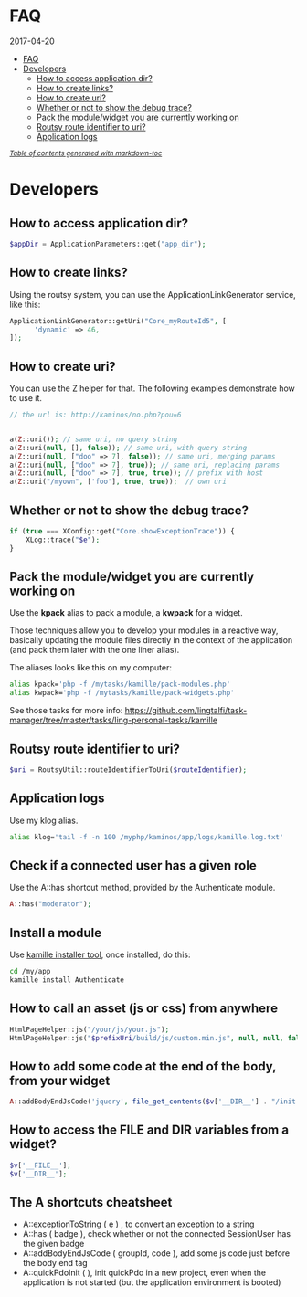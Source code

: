 FAQ
=============
2017-04-20




- [FAQ](#faq)
- [Developers](#developers)
  * [How to access application dir?](#how-to-access-application-dir-)
  * [How to create links?](#how-to-create-links-)
  * [How to create uri?](#how-to-create-uri-)
  * [Whether or not to show the debug trace?](#whether-or-not-to-show-the-debug-trace-)
  * [Pack the module/widget you are currently working on](#pack-the-module-widget-you-are-currently-working-on)
  * [Routsy route identifier to uri?](#routsy-route-identifier-to-uri-)
  * [Application logs](#application-logs)
  
  
<small><i><a href='http://ecotrust-canada.github.io/markdown-toc/'>Table of contents generated with markdown-toc</a></i></small>
  
  
  
  
Developers
==============






How to access application dir?
------------------------

```php
$appDir = ApplicationParameters::get("app_dir");
```




How to create links?
------------------------

Using the routsy system, you can use the ApplicationLinkGenerator service, like this:

```php 
ApplicationLinkGenerator::getUri("Core_myRouteId5", [
      'dynamic' => 46,
]);
```

How to create uri?
------------------------

You can use the Z helper for that.
The following examples demonstrate how to use it.

```php 
// the url is: http://kaminos/no.php?pou=6


a(Z::uri()); // same uri, no query string                                       /no.php
a(Z::uri(null, [], false)); // same uri, with query string                      /no.php?pou=6
a(Z::uri(null, ["doo" => 7], false)); // same uri, merging params               /no.php?pou=6&doo=7
a(Z::uri(null, ["doo" => 7], true)); // same uri, replacing params              /no.php?doo=7
a(Z::uri(null, ["doo" => 7], true, true)); // prefix with host                  http://kaminos/no.php?doo=7
a(Z::uri("/myown", ['foo'], true, true));  // own uri                           http://kaminos/myown?0=foo
```


Whether or not to show the debug trace?
---------------------------

```php
if (true === XConfig::get("Core.showExceptionTrace")) {
    XLog::trace("$e");
}

```


Pack the module/widget you are currently working on
------------------------

Use the **kpack** alias to pack a module, a **kwpack** for a widget.

Those techniques allow you to develop your modules in a reactive way, basically updating the module files
directly in the context of the application (and pack them later with the one liner alias).

The aliases looks like this on my computer:

```bash
alias kpack='php -f /mytasks/kamille/pack-modules.php'
alias kwpack='php -f /mytasks/kamille/pack-widgets.php'
```

See those tasks for more info: https://github.com/lingtalfi/task-manager/tree/master/tasks/ling-personal-tasks/kamille


Routsy route identifier to uri?
---------------------------------

```php
$uri = RoutsyUtil::routeIdentifierToUri($routeIdentifier);
```


Application logs
---------------------------------

Use my klog alias.

```bash
alias klog='tail -f -n 100 /myphp/kaminos/app/logs/kamille.log.txt'
```



Check if a connected user has a given role
---------------------------------

Use the A::has shortcut method, provided by the Authenticate module.

```php
A::has("moderator");
```


Install a module
---------------------------------

Use [kamille installer tool](https://github.com/lingtalfi/kamille-installer-tool), once installed, do this:

```bash
cd /my/app
kamille install Authenticate
```



How to call an asset (js or css) from anywhere
---------------------------------

```php
HtmlPageHelper::js("/your/js/your.js");
HtmlPageHelper::js("$prefixUri/build/js/custom.min.js", null, null, false);
```



How to add some code at the end of the body, from your widget
----------------------------------
```php
A::addBodyEndJsCode('jquery', file_get_contents($v['__DIR__'] . "/init.js"));
```


How to access the __FILE__ and __DIR__ variables from a widget?
-------------------------------------

```php
$v['__FILE__'];
$v['__DIR__'];
```


The A shortcuts cheatsheet
-------------------------------------


- A::exceptionToString ( e ) , to convert an exception to a string
- A::has ( badge ), check whether or not the connected SessionUser has the given badge
- A::addBodyEndJsCode ( groupId, code ), add some js code just before the body end tag
- A::quickPdoInit ( ), init quickPdo in a new project, even when the application is not started (but the application environment is booted)